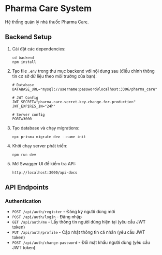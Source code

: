 # Pharma Care System

Hệ thống quản lý nhà thuốc Pharma Care.

## Backend Setup

1. Cài đặt các dependencies:
   ```
   cd backend
   npm install
   ```

2. Tạo file `.env` trong thư mục backend với nội dung sau (điều chỉnh thông tin cơ sở dữ liệu theo môi trường của bạn):
   ```
   # Database
   DATABASE_URL="mysql://username:password@localhost:3306/pharma_care"

   # JWT Config
   JWT_SECRET="pharma-care-secret-key-change-for-production"
   JWT_EXPIRES_IN="24h"

   # Server config
   PORT=3000
   ```

3. Tạo database và chạy migrations:
   ```
   npx prisma migrate dev --name init
   ```

4. Khởi chạy server phát triển:
   ```
   npm run dev
   ```

5. Mở Swagger UI để kiểm tra API:
   ```
   http://localhost:3000/api-docs
   ```

## API Endpoints

### Authentication

- `POST /api/auth/register` - Đăng ký người dùng mới
- `POST /api/auth/login` - Đăng nhập
- `GET /api/auth/me` - Lấy thông tin người dùng hiện tại (yêu cầu JWT token)
- `PUT /api/auth/profile` - Cập nhật thông tin cá nhân (yêu cầu JWT token)
- `POST /api/auth/change-password` - Đổi mật khẩu người dùng (yêu cầu JWT token)
